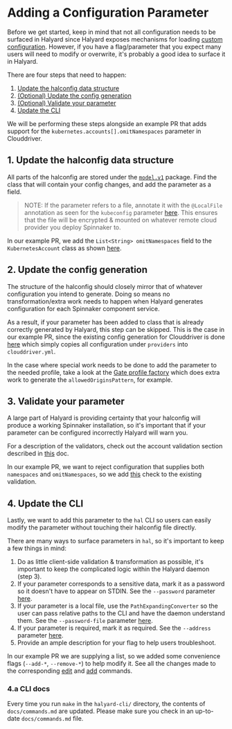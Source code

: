 # Adding a Configuration Parameter

Before we get started, keep in mind that not all configuration needs to be
surfaced in Halyard since Halyard exposes mechanisms for loading [custom
configuration](https://spinnaker.io/reference/halyard/custom/). However,
if you have a flag/parameter that you expect many users will need to modify or
overwrite, it's probably a good idea to surface it in Halyard.

There are four steps that need to happen:

1. [Update the halconfig data
   structure](#1-update-the-halconfig-data-structure)
2. [(Optional) Update the config generation](#2-update-the-config-generation)
3. [(Optional) Validate your parameter](#3-validate-your-parameter)
4. [Update the CLI](#4-update-the-cli)

We will be performing these steps alongside an example PR that adds support for
the `kubernetes.accounts[].omitNamespaces` parameter in Clouddriver.

## 1. Update the halconfig data structure

All parts of the halconfig are stored under the
[`model.v1`](https://github.com/spinnaker/halyard/tree/master/halyard-config/src/main/java/com/netflix/spinnaker/halyard/config/model/v1)
package. Find the class that will contain your config changes, and add the
parameter as a field.

> NOTE: If the parameter refers to a file, annotate it with the `@LocalFile`
> annotation as seen for the `kubeconfig` parameter
> [here](https://github.com/spinnaker/halyard/blob/master/halyard-config/src/main/java/com/netflix/spinnaker/halyard/config/model/v1/providers/kubernetes/KubernetesAccount.java).
> This ensures that the file will be encrypted & mounted on whatever remote
> cloud provider you deploy Spinnaker to.

In our example PR, we add the `List<String> omitNamespaces` field to the
`KubernetesAccount` class as shown
[here](https://github.com/spinnaker/halyard/pull/498/files#diff-f14f7138f2eb7e043ee1ff1bd8bc7a0bR46).

## 2. Update the config generation

The structure of the halconfig should closely mirror that of whatever
configuration you intend to generate. Doing so means no transformation/extra
work needs to happen when Halyard generates configuration for each Spinnaker
component service.

As a result, if your parameter has been added to class that is already
correctly generated by Halyard, this step can be skipped. This is the case in
our example PR, since the existing config generation for Clouddriver is done
[here](https://github.com/spinnaker/halyard/blob/master/halyard-deploy/src/main/java/com/netflix/spinnaker/halyard/deploy/spinnaker/v1/profile/ClouddriverProfileFactory.java)
which simply copies all configuration under `providers` into `clouddriver.yml`.

In the case where special work needs to be done to add the parameter to the
needed profile, take a look at the [Gate profile
factory](https://github.com/spinnaker/halyard/blob/master/halyard-deploy/src/main/java/com/netflix/spinnaker/halyard/deploy/spinnaker/v1/profile/GateProfileFactory.java)
which does extra work to generate the `allowedOriginsPattern`, for example.

## 3. Validate your parameter

A large part of Halyard is providing certainty that your halconfig will produce
a working Spinnaker installation, so it's important that if your parameter can
be configured incorrectly Halyard will warn you.

For a description of the validators, check out the account validation section
described in
[this](https://github.com/spinnaker/halyard/blob/master/docs/adding-a-provider.md)
doc.

In our example PR, we want to reject configuration that supplies both
`namespaces` and `omitNamespaces`, so we add
[this](https://github.com/spinnaker/halyard/pull/498/files#diff-6a7345e98fd126b108ffcf3fa367fad4R86)
check to the existing validation.

## 4. Update the CLI

Lastly, we want to add this parameter to the `hal` CLI so users can easily
modify the parameter without touching their halconfig file directly.

There are many ways to surface parameters in `hal`, so it's important to keep a
few things in mind:

1. Do as little client-side validation & transformation as possible, it's
   important to keep the complicated logic within the Halyard daemon (step 3).
2. If your parameter corresponds to a sensitive data, mark it as a password so
   it doesn't have to appear on STDIN. See the `--password` parameter
   [here](https://github.com/spinnaker/halyard/blob/master/halyard-cli/src/main/java/com/netflix/spinnaker/halyard/cli/command/v1/config/providers/dockerRegistry/DockerRegistryAddAccountCommand.java).
3. If your parameter is a local file, use the `PathExpandingConverter` so the
   user can pass relative paths to the CLI and have the daemon understand them.
   See the `--password-file` parameter
   [here](https://github.com/spinnaker/halyard/blob/master/halyard-cli/src/main/java/com/netflix/spinnaker/halyard/cli/command/v1/config/providers/dockerRegistry/DockerRegistryAddAccountCommand.java).
4. If your parameter is required, mark it as required. See the `--address`
   parameter
   [here](https://github.com/spinnaker/halyard/blob/master/halyard-cli/src/main/java/com/netflix/spinnaker/halyard/cli/command/v1/config/providers/dockerRegistry/DockerRegistryAddAccountCommand.java).
5. Provide an ample description for your flag to help users troubleshoot.

In our example PR we are supplying a list, so we added some convenience
flags (`--add-*`, `--remove-*`) to help modify it. See all the changes made
to the corresponding
[edit](https://github.com/spinnaker/halyard/pull/498/files#diff-6a7345e98fd126b108ffcf3fa367fad4R86)
and
[add](https://github.com/spinnaker/halyard/pull/498/files#diff-c31ee0d9f33578cdcdabe4ee4b2194f4R56)
commands.

### 4.a CLI docs

Every time you run `make` in the `halyard-cli/` directory, the contents of
`docs/commands.md` are updated. Please make sure you check in an up-to-date
`docs/commands.md` file.
